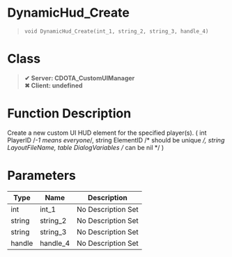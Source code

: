 # DynamicHud_Create
> `void DynamicHud_Create(int_1, string_2, string_3, handle_4)`
# Class
> __✔ Server: CDOTA_CustomUIManager__  
> __✖ Client: undefined__  
# Function Description
Create a new custom UI HUD element for the specified player(s). ( int PlayerID /*-1 means everyone*/, string ElementID /* should be unique */, string LayoutFileName, table DialogVariables /* can be nil */ )
# Parameters
Type|Name|Description
--|--|--
int|int_1|No Description Set
string|string_2|No Description Set
string|string_3|No Description Set
handle|handle_4|No Description Set
